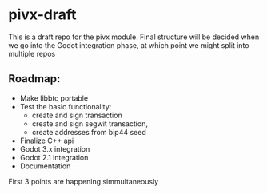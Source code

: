 # pivx-draft

This is a draft repo for the pivx module. Final structure will be decided when we go into the Godot integration phase, at which point we might split into multiple repos

## Roadmap:

- Make libbtc portable
- Test the basic functionality:
    - create and sign transaction
	- create and sign segwit transaction,
	- create addresses from bip44 seed
- Finalize C++ api
- Godot 3.x integration
- Godot 2.1 integration
- Documentation

First 3 points are happening simmultaneously
